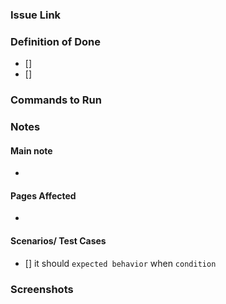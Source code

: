 ### Issue Link


### Definition of Done
- [] 
- [] 

### Commands to Run


### Notes
#### Main note
- 
#### Pages Affected
- 

#### Scenarios/ Test Cases
- [] it should `expected behavior` when `condition` 

### Screenshots
